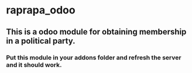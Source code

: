 # raprapa_odoo

## This is a odoo module for obtaining membership in a political party.
### Put this module in your addons folder and refresh the server and it should work.
